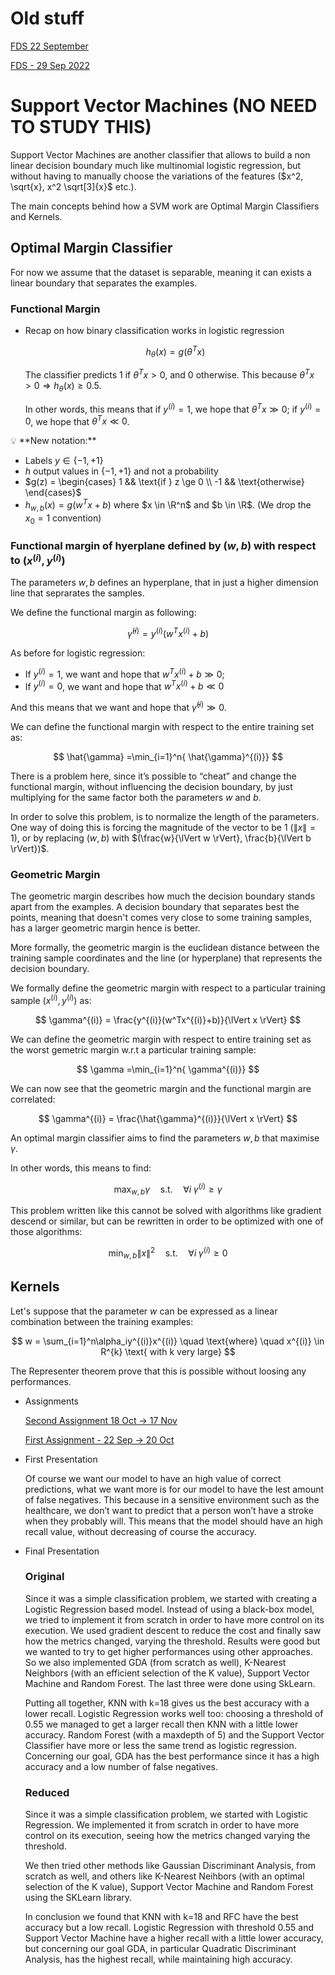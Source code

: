 # Old stuff

[FDS 22 September](Old%20stuff%2054864f9de49c44118cfc542766e8bc98/FDS%2022%20September%20765c6813fcbf40d6a72e130bcde6fc5f.md)

[FDS - 29 Sep 2022](Old%20stuff%2054864f9de49c44118cfc542766e8bc98/FDS%20-%2029%20Sep%202022%20fce05d1f0ca64f66a6ee96ee98147d86.md)

# Support Vector Machines (NO NEED TO STUDY THIS)

Support Vector Machines are another classifier that allows to build a non linear decision boundary much like multinomial logistic regression, but without having to manually choose the variations of the features ($x^2, \sqrt{x}, x^2 \sqrt[3]{x}$ etc.).

The main concepts behind how a SVM work are Optimal Margin Classifiers and Kernels.

## Optimal Margin Classifier

For now we assume that the dataset is separable, meaning it can exists a linear boundary that separates the examples.

### Functional Margin

- Recap on how binary classification works in logistic regression
    
    $$
    h_\theta(x) = g(\theta^Tx)
    $$
    
    The classifier predicts $1$ if $\theta^Tx > 0$, and $0$ otherwise. This because $\theta^Tx > 0 \Rightarrow h_\theta(x) \ge 0.5$.
    
    In other words, this means that if $y^{(i)}=1$, we hope that $\theta^Tx \gg 0$;
    if $y^{(i)} = 0$, we hope that $\theta^Tx \ll 0$. 
    

<aside>
💡 **New notation:**

- Labels $y \in \{-1,+1\}$
- $h$ output values in $\{-1, +1\}$ and not a probability
- $g(z) = 
\begin{cases}
1 && \text{if } z \ge 0 \\
-1 && \text{otherwise}
\end{cases}$
- $h_{w,b}(x) = g(w^Tx+b)$ where $x \in \R^n$ and $b \in \R$. (We drop the $x_0=1$ convention)
</aside>

### Functional margin of hyerplane defined by  $(w,b)$ with respect to $(x^{(i)}, y^{(i)})$

The parameters $w,b$ defines an hyperplane, that in just a higher dimension line that seprarates the samples.

We define the functional margin as following:

$$
\hat{\gamma}^{(i)} = y^{(i)}(w^Tx^{(i)}+b)
$$

As before for logistic regression:

- If $y^{(i)} = 1$, we want and hope that $w^Tx^{(i)}+b \gg 0$;
- If $y^{(i)} = 0$, we want and hope that $w^Tx^{(i)}+b \ll 0$

And this means that we want and hope that $\hat{\gamma}^{(i)} \gg 0$.

We can define the functional margin with respect to the entire training set as:

$$
\hat{\gamma} =\min_{i=1}^n{ \hat{\gamma}^{(i)}}
$$

There is a problem here, since it’s possible to “cheat” and change the functional margin, without influencing the decision boundary, by just multiplying for the same factor both the parameters $w$ and $b$.

In order to solve this problem, is to normalize the length of the parameters. One way of doing this is forcing the magnitude of the vector to be 1 ($\lVert x\rVert=1$), or by replacing $(w,b)$ with $(\frac{w}{\lVert w \rVert}, \frac{b}{\lVert b \rVert})$.

### Geometric Margin

The geometric margin describes how much the decision boundary stands apart from the examples. A decision boundary that separates best the points, meaning that doesn't comes very close to some training samples, has a larger geometric margin hence is better.

More formally, the geometric margin is the euclidean distance between the training sample coordinates and the line (or hyperplane) that represents the decision boundary.

We formally define the geometric margin with respect to a particular training sample $(x^{(i)}, y^{(i)})$ as:

$$
\gamma^{(i)} = \frac{y^{(i)}(w^Tx^{(i)}+b)}{\lVert x \rVert}
$$

We can define the geometric margin with respect to entire training set as the worst gemetric margin w.r.t a particular training sample:

$$
\gamma =\min_{i=1}^n{ \gamma^{(i)}}
$$

We can now see that the geometric margin and the functional margin are correlated:

$$
\gamma^{(i)} = \frac{\hat{\gamma}^{(i)}}{\lVert x \rVert}
$$

An optimal margin classifier aims to find the parameters $w,b$ that maximise $\gamma$.

In other words, this means to find:

$$
\max_{w,b}\gamma \quad \text{s.t.} \quad \forall i \; \gamma^{(i)} \ge \gamma 
$$

This problem written like this cannot be solved with algorithms like gradient descend or similar, but can be rewritten in order to be optimized with one of those algorithms:

$$
\min_{w,b}\lVert x \rVert ^2\quad \text{s.t.} \quad \forall i \; \gamma^{(i)} \ge 0 
$$

## Kernels

Let's suppose that the parameter $w$ can be expressed as a linear combination between the training examples:

$$
w = \sum_{i=1}^n\alpha_iy^{(i)}x^{(i)} \quad \text{where} \quad x^{(i)} \in R^{k} \text{ with k very large}
$$

The Representer theorem prove that this is possible without loosing any performances.

- Assignments
    
    [Second Assignment 18 Oct → 17 Nov](https://www.notion.so/Second-Assignment-18-Oct-18-Nov-Grade-33-5-3908ec42f82447a58a5a058a5ff51a29?pvs=21)
    
    [First Assignment - 22 Sep → 20 Oct](Old%20stuff%2054864f9de49c44118cfc542766e8bc98/First%20Assignment%20-%2022%20Sep%20%E2%86%92%2020%20Oct%205c2803c0e86f4cd1ac872d2561505e0a.md)
    
- First Presentation
    
    Of course we want our model to have an high value of correct predictions, what we want more is for our model to have the lest amount of false negatives. This because in a sensitive environment such as the healthcare, we don’t want to predict that a person won’t have a stroke when they probably will. This means that the model should have an high recall value, without decreasing of course the accuracy.
    
- Final Presentation
    
    ### Original
    
    Since it was a simple classification problem, we started with creating a Logistic Regression based model. Instead of using a black-box model, we tried to implement it from scratch in order to have more control on its execution. We used gradient descent to reduce the cost and finally saw how the metrics changed, varying the threshold. Results were good but we wanted to try to get higher performances using other approaches. So we also implemented GDA (from scratch as well), K-Nearest Neighbors (with an efficient selection of the K value), Support Vector Machine and Random Forest. The last three were done using SkLearn.
    
    Putting all together, KNN with k=18 gives us the best accuracy with a lower recall. Logistic Regression works well too: choosing a threshold of 0.55 we managed to get a larger recall then KNN with a little lower accuracy. Random Forest (with a maxdepth of 5) and the Support Vector Classifier have more or less the same trend as logistic regression. Concerning our goal, GDA has the best performance since it has a high accuracy and a low number of false negatives.
    
    ### Reduced
    
    Since it was a simple classification problem, we started with Logistic Regression. We implemented it from scratch in order to have more control on its execution, seeing how the metrics changed varying the threshold.
    
    We then tried other methods like Gaussian Discriminant Analysis, from scratch as well, and others like K-Nearest Neihbors (with an optimal selection of the K value), Support Vector Machine and Random Forest using the SKLearn library.
    
    In conclusion we found that KNN with k=18 and RFC have the best accuracy but a low recall. Logistic Regression with threshold 0.55 and Support Vector Machine have a higher recall with a little lower accuracy, but concerning our goal GDA, in particular Quadratic Discriminant Analysis, has the highest recall, while maintaining high accuracy.